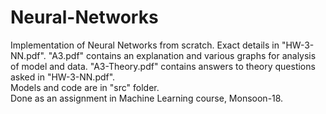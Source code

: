 # Neural-Networks
Implementation of Neural Networks from scratch. Exact details in "HW-3-NN.pdf". "A3.pdf" contains an explanation and various graphs for analysis of model and data. "A3-Theory.pdf" contains answers to theory questions asked in "HW-3-NN.pdf".  
Models and code are in "src" folder.  
Done as an assignment in Machine Learning course, Monsoon-18.   

